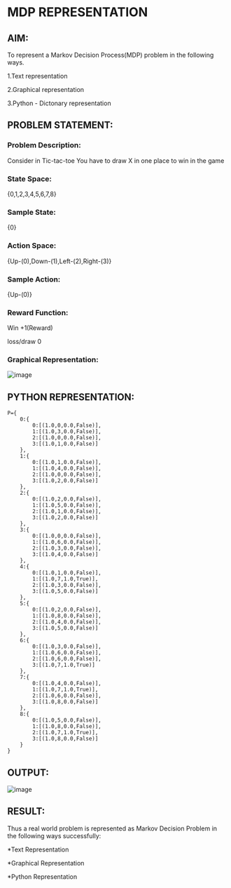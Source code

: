 # MDP REPRESENTATION

## AIM:
To represent a Markov Decision Process(MDP) problem in the following ways.

1.Text representation

2.Graphical representation

3.Python - Dictonary representation

## PROBLEM STATEMENT:
 
### Problem Description:
Consider in Tic-tac-toe You have to draw X in one place to win in the game

### State Space:
{0,1,2,3,4,5,6,7,8}

### Sample State:
{0}

### Action Space:
{Up-(0),Down-(1),Left-(2),Right-(3)}

### Sample Action:
{Up-(0)}

### Reward Function:
Win +1(Reward)

loss/draw 0

### Graphical Representation:
![image](https://github.com/sangeethak15-AI/mdp-representation/assets/93992063/aa1f7af6-87d4-4fc6-89b8-ee8948df80d8)


## PYTHON REPRESENTATION:
```
P={
    0:{
        0:[(1.0,0,0.0,False)],
        1:[(1.0,3,0.0,False)],
        2:[(1.0,0,0.0,False)],
        3:[(1.0,1,0.0,False)]
    },
    1:{
        0:[(1.0,1,0.0,False)],
        1:[(1.0,4,0.0,False)],
        2:[(1.0,0,0.0,False)],
        3:[(1.0,2,0.0,False)]
    },
    2:{
        0:[(1.0,2,0.0,False)],
        1:[(1.0,5,0.0,False)],
        2:[(1.0,1,0.0,False)],
        3:[(1.0,2,0.0,False)]
    },
    3:{
        0:[(1.0,0,0.0,False)],
        1:[(1.0,6,0.0,False)],
        2:[(1.0,3,0.0,False)],
        3:[(1.0,4,0.0,False)]
    },
    4:{
        0:[(1.0,1,0.0,False)],
        1:[(1.0,7,1.0,True)],
        2:[(1.0,3,0.0,False)],
        3:[(1.0,5,0.0,False)]
    },
    5:{
        0:[(1.0,2,0.0,False)],
        1:[(1.0,8,0.0,False)],
        2:[(1.0,4,0.0,False)],
        3:[(1.0,5,0.0,False)]
    },
    6:{
        0:[(1.0,3,0.0,False)],
        1:[(1.0,6,0.0,False)],
        2:[(1.0,6,0.0,False)],
        3:[(1.0,7,1.0,True)]
    },
    7:{
        0:[(1.0,4,0.0,False)],
        1:[(1.0,7,1.0,True)],
        2:[(1.0,6,0.0,False)],
        3:[(1.0,8,0.0,False)]
    },
    8:{
        0:[(1.0,5,0.0,False)],
        1:[(1.0,8,0.0,False)],
        2:[(1.0,7,1.0,True)],
        3:[(1.0,8,0.0,False)]
    }
}
```

## OUTPUT:
![image](https://github.com/sangeethak15-AI/mdp-representation/assets/93992063/da660902-c401-4d7b-8406-cc3d4e477651)


## RESULT:
Thus a real world problem is represented as Markov Decision Problem in the following ways successfully:

*Text Representation

*Graphical Representation

*Python Representation

